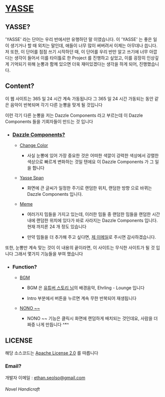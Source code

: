 # [YASSE](https://novelier-webbelier.github.io/yasse)

## YASSE?

'YASSE' 라는 단어는 우리 반에서만 유행하던 말 이였습니다.
이 'YASSE' 는 좋은 일이 생기거나 할 때 외치는 말인데, 애들이 너무 많이 써버려서 이제는 아무데나 씁니다. 저 또한, 이 단어를 점점 쓰기 시작하던 때, 이 단어를 우리 반만 알고 쓰기에 너무 아깝다는 생각이 들어서 이를 타이틀로 한 Project 를 진행하고 싶었고, 이를 굉장히 인상깊게 기억되기 위해 눈뽕과 함께 있으면 더욱 재미있겠다는 생각을 하게 되어, 진행했습니다.

## Content?

이 웹 사이트는 365 일 24 시간 계속 가동됩니다
그 365 일 24 시간 가동되는 동안 같은 음악이 반복되며 각기 다른 눈뽕을 맞게 될 것입니다

이런 각기 다른 눈뽕을 저는 Dazzle Components 라고 부르는데 이 Dazzle Components 들을 기회자들이 만드는 것 입니다

+ ### [Dazzle Components?](./js/class)

  - [Change Color](./js/class/change-color.js)

    * 사실 눈뽕에 있어 가장 중요한 것은 어떠한 색깔이 강력한 색상에서 강렬한 색상으로 빠르게 변화하는 것일 텐에요 이 Dazzle Components 가 그 일을 합니다

  - [Yasse Span](./js/class/yasse-span.js)

    * 화면에 큰 글씨가 일정한 주기로 랜덤한 위치, 랜덤한 방향 으로 바뀌는 Dazzle Components 입니다.

  - [Meme](./js/class/meme.js)

    * 여러가지 밈들을 가지고 있는데, 이러한 밈들 중 랜덤한 밈들을 랜덤한 시간 내에 랜덤한 위치에 있다가 바로 사라지는 Dazzle Components 입니다. 현재 까지론 24 개 정도 있습니다

    * 만약 밈들을 더 추가해 주고 싶다면, [제 이메일](ethan.seolso@gmail.com)로 주시면 감사하겠습니다.

또한, 눈뽕만 계속 맞는 것이 이 내용의 끝이라면, 이 사이트는 무식한 사이트가 될 것 입니다 그래서 몇가지 기능들을 부여 했습니다

+ ### Function?

  - [BGM](./js/class/music.js)

    * BGM 은 [유튜버 스토리 님](https://www.youtube.com/channel/UCm2PiWccs-otbzhjiNXHu5g)의 배경음악, Ehrling - Lounge 입니다

    * Intro 부분에서 버튼을 누르면 계속 무한 반복되어 재생됩니다

  - [NONO ~~](./js/class/nono.js)

    * NONO ~~ 기능은 클릭시 화면에 랜덤하게 배치되는 것인데요, 사람을 더 짜증 나게 만듭니다 ^*^

## LICENSE

해당 소스코드는 [Apache License 2.0](LICENSE) 를 따릅니다

### Email?

개발자 이메일 : ethan.seolso@gmail.com

###### Novel Handicraft
